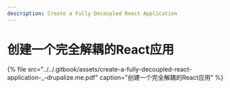 ```yaml
---
description: Create a Fully Decoupled React Application
---
```


# 创建一个完全解耦的React应用

{% file src="../../.gitbook/assets/create-a-fully-decoupled-react-application-\_-drupalize.me.pdf" caption="创建一个完全解耦的React应用" %}



